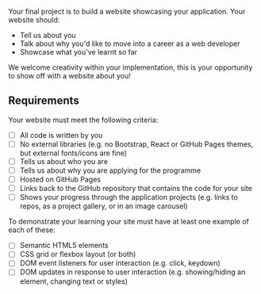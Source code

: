 Your final project is to build a website showcasing your application. Your website should:

- Tell us about you
- Talk about why you'd like to move into a career as a web developer
- Showcase what you've learnt so far

We welcome creativity within your implementation, this is your opportunity to show off with a website about you!

## Requirements

Your website must meet the following criteria:

- [ ] All code is written by you
- [ ] No external libraries (e.g. no Bootstrap, React or GitHub Pages themes, but external fonts/icons are fine)
- [ ] Tells us about who you are
- [ ] Tells us about why you are applying for the programme
- [ ] Hosted on GitHub Pages
- [ ] Links back to the GitHub repository that contains the code for your site
- [ ] Shows your progress through the application projects (e.g. links to repos, as a project gallery, or in an image carousel)

To demonstrate your learning your site must have at least one example of each of these:

- [ ] Semantic HTML5 elements
- [ ] CSS grid or flexbox layout (or both)
- [ ] DOM event listeners for user interaction (e.g. click, keydown)
- [ ] DOM updates in response to user interaction (e.g. showing/hiding an element, changing text or styles)
